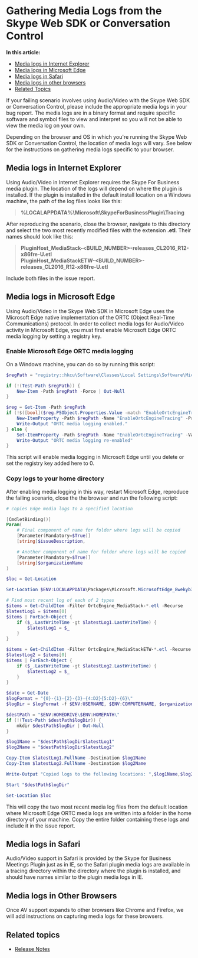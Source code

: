 # Gathering Media Logs from the Skype Web SDK or Conversation Control

**In this article:**

- [Media logs in Internet Explorer](#ie)
- [Media logs in Microsoft Edge](#edge)
- [Media logs in Safari](#safari)
- [Media logs in other browsers](#other)
- [Related Topics](#related-topics)

If your failing scenario involves using Audio/Video with the Skype Web SDK or Conversation Control, please include the appropriate media logs in your bug report. The media logs are in a binary format and require specific software and symbol files to view and interpret so you will not be able to view the media log on your own.

Depending on the browser and OS in which you're running the Skype Web SDK or Conversation Control, the location of media logs will vary. See below for the instructions on gathering media logs specific to your browser.

<a name="ie"></a>
## Media logs in Internet Explorer

Using Audio/Video in Internet Explorer requires the Skype For Business media plugin. The location of the logs will depend on where the plugin is installed. If the plugin is installed in the default install location on a Windows machine, the path of the log files looks like this:

>**%LOCALAPPDATA%\Microsoft\SkypeForBusinessPlugin\Tracing**

After reproducing the scenario, close the browser, navigate to this directory and select the two most recently modified files with the extension **.etl**. Their names should look like this:

>**PluginHost_MediaStack-\<BUILD\_NUMBER\>-releases_CL2016_R12-x86fre-U.etl** <br>
**PluginHost_MediaStackETW-\<BUILD\_NUMBER\>-releases_CL2016_R12-x86fre-U.etl**

Include both files in the issue report.

<a name="edge"></a>
## Media logs in Microsoft Edge

Using Audio/Video in the Skype Web SDK in Microsoft Edge uses the Microsoft Edge native implementation of the ORTC (Object Real-Time Communications) protocol. In order to collect media logs for Audio/Video activity in Microsoft Edge, you must first enable Microsoft Edge ORTC media logging by setting a registry key.

### Enable Microsoft Edge ORTC media logging

On a Windows machine, you can do so by running this script:

```PowerShell
$regPath = "registry::hkcu\Software\Classes\Local Settings\Software\Microsoft\Windows\CurrentVersion\AppContainer\Storage\microsoft.microsoftedge_8wekyb3d8bbwe\MicrosoftEdge\ORTC"

if (!(Test-Path $regPath)) {
    New-Item -Path $regPath -Force | Out-Null
}

$reg = Get-Item -Path $regPath
if (!$([bool]($reg.PSObject.Properties.Value -match "EnableOrtcEngineTracing"))) {
    New-ItemProperty -Path $regPath -Name "EnableOrtcEngineTracing" -PropertyType DWORD -Value 1
    Write-Output "ORTC media logging enabled."
} else {
    Set-ItemProperty -Path $regPath -Name "EnableOrtcEngineTracing" -Value 1
    Write-Output "ORTC media logging re-enabled"
}
```

This script will enable media logging in Microsoft Edge until you delete or set the registry key added here to 0.

### Copy logs to your home directory

After enabling media logging in this way, restart Microsoft Edge, reproduce the failing scenario, close the the browser and run the following script:

```PowerShell
# copies Edge media logs to a specified location

[CmdletBinding()]
Param(
    # Final component of name for folder where logs will be copied
    [Parameter(Mandatory=$True)]
    [string]$issueDescription,

    # Another component of name for folder where logs will be copied
    [Parameter(Mandatory=$True)]
    [string]$organizationName
)

$loc = Get-Location

Set-Location $ENV:LOCALAPPDATA\Packages\Microsoft.MicrosoftEdge_8wekyb3d8bbwe\

# Find most recent log of each of 2 types
$items = Get-ChildItem -Filter OrtcEngine_MediaStack-*.etl -Recurse
$latestLog1 = $items[0]
$items | ForEach-Object {
    if ($_.LastWriteTime -gt $latestLog1.LastWriteTime) {
        $latestLog1 = $_
    }
}

$items = Get-ChildItem -Filter OrtcEngine_MediaStackETW-*.etl -Recurse
$latestLog2 = $items[0]
$items | ForEach-Object {
    if ($_.LastWriteTime -gt $latestLog2.LastWriteTime) {
        $latestLog2 = $_
    }
}

$date = Get-Date 
$logFormat = "{0}-{1}-{2}-{3}-{4:D2}{5:D2}-{6}\"
$logDir = $logFormat -f $ENV:USERNAME, $ENV:COMPUTERNAME, $organizationName, $date.Year, $date.Month, $date.Day, $issueDescription

$destPath = "$ENV:HOMEDRIVE\$ENV:HOMEPATH\"
if (!(Test-Path $destPath$logDir)) {
    mkdir $destPath$logDir | Out-Null
}

$log1Name = "$destPath$logDir$latestLog1"
$log2Name = "$destPath$logDir$latestLog2"

Copy-Item $latestLog1.FullName -Destination $log1Name
Copy-Item $latestLog2.FullName -Destination $log2Name

Write-Output "Copied logs to the following locations: ",$log1Name,$log2Name

Start "$destPath$logDir"

Set-Location $loc
```

This will copy the two most recent media log files from the default location where Microsoft Edge ORTC media logs are written into a folder in the home directory of your machine. Copy the entire folder containing these logs and include it in the issue report.

<a name="safari"></a>
## Media logs in Safari

Audio/Video support in Safari is provided by the Skype for Business Meetings Plugin just as in IE, so the Safari plugin media logs are available in a tracing directory within the directory where the plugin is installed, and should have names similar to the plugin media logs in IE.

<a name="other"></a>
## Media logs in Other Browsers

Once AV support expands to other browsers like Chrome and Firefox, we will add instructions on capturing media logs for these browsers.

<a name="related-topics"></a>
## Related topics
- [Release Notes](../../ReleaseNotes.md)